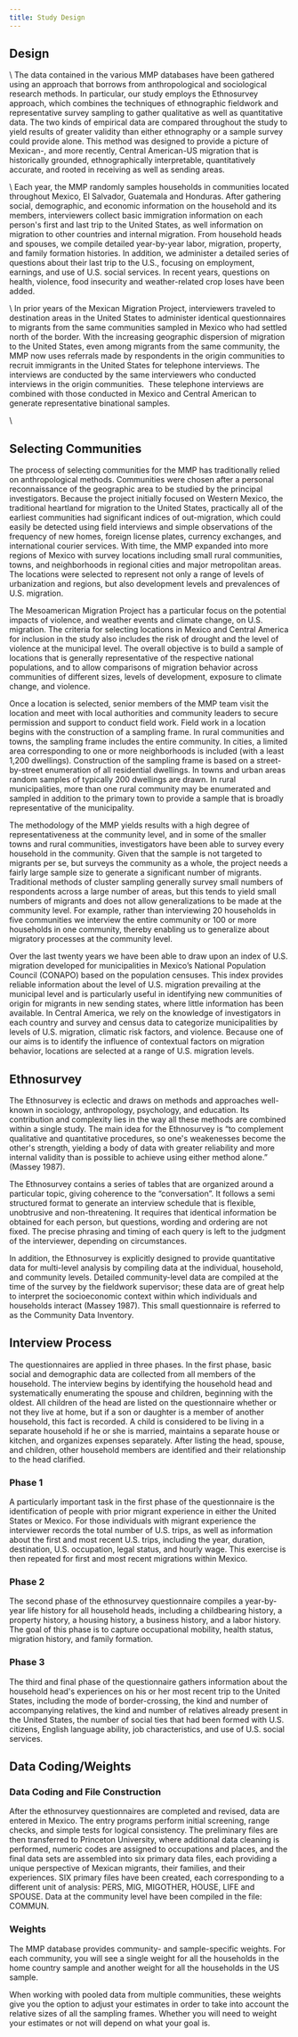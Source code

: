 ```yaml
---
title: Study Design
---
```

## Design

\    The data contained in the various MMP databases have been gathered using an approach that borrows from anthropological and sociological research methods. In particular, our study employs the Ethnosurvey approach, which combines the techniques of ethnographic fieldwork and representative survey sampling to gather qualitative as well as quantitative data. The two kinds of empirical data are compared throughout the study to yield results of greater validity than either ethnography or a sample survey could provide alone. This method was
designed to provide a picture of Mexican-, and more recently, Central American-US migration that is historically grounded, ethnographically interpretable, quantitatively accurate, and rooted in receiving as well as sending areas.                                                                               

\    Each year, the MMP randomly samples households in communities located throughout Mexico, El Salvador, Guatemala and Honduras. After gathering social, demographic, and economic information on the household and its members, interviewers collect basic immigration information on each person's first and last trip to the United States, as well information on migration to other countries and internal migration. From household heads and spouses, we compile detailed year-by-year labor, migration, property, and family formation histories. In addition, we administer a detailed series of questions about their last trip to the U.S., focusing on employment, earnings, and use of U.S. social services. In recent years, questions on health, violence, food insecurity and weather-related crop loses have been added.

\    In prior years of the Mexican Migration Project, interviewers traveled to destination areas in the United States to administer identical questionnaires to migrants from the same communities sampled in Mexico who had settled north of the border. With the increasing geographic dispersion of migration to the United States, even among migrants from the same community, the MMP now uses referrals made by respondents in the origin communities to recruit immigrants in the United States for telephone interviews. The interviews are conducted by the same interviewers who conducted interviews in the origin communities.  These telephone interviews are combined with those conducted in Mexico and Central American to generate representative binational samples.

\    

## Selecting Communities



The process of selecting communities for the MMP has traditionally relied on anthropological methods. Communities were chosen after a personal reconnaissance of the geographic area to be studied by the principal investigators. Because the project initially focused on Western Mexico, the traditional heartland for migration to the United States, practically all of the earliest communities had significant indices of out-migration, which could easily be detected using field interviews and simple observations of the frequency of new homes, foreign license plates, currency exchanges, and international courier services. With time, the MMP expanded into more regions of Mexico with survey locations including small rural communities, towns, and neighborhoods in regional cities and major metropolitan areas. The locations were selected to represent not only a range of levels of urbanization and regions, but also development levels and prevalences of U.S. migration.



The Mesoamerican Migration Project has a particular focus on the potential impacts of violence, and weather events and climate change, on U.S. migration. The criteria for selecting locations in Mexico and Central America for inclusion in the study also includes the risk of drought and the level of violence at the municipal level. The overall objective is to build a sample of locations that is generally representative of the respective national populations, and to allow comparisons of migration behavior across communities of different sizes, levels of development, exposure to climate change, and violence.



Once a location is selected, senior members of the MMP team visit the location and meet with local authorities and community leaders to secure permission and support to conduct field work. Field work in a location begins with the construction of a sampling frame. In rural communities and towns, the sampling frame includes the entire community. In cities, a limited area corresponding to one or more neighborhoods is included (with a least 1,200 dwellings). Construction of the sampling frame is based on a street-by-street enumeration of all residential dwellings. In towns and urban areas random samples of typically 200 dwellings are drawn. In rural municipalities, more than one rural community may be enumerated and sampled in addition to the primary town to provide a sample that is broadly representative of the municipality.



The methodology of the MMP yields results with a high degree of representativeness at the community level, and in some of the smaller towns and rural communities, investigators have been able to survey every household in the community. Given that the sample is not targeted to migrants per se, but surveys the community as a whole, the project needs a fairly large sample size to generate a significant number of migrants. Traditional methods of cluster sampling generally survey small numbers of respondents across a large number of areas, but this tends to yield small numbers of migrants and does not allow generalizations to be made at the community level. For example, rather than interviewing 20 households in five communities we interview the entire community or 100 or more households in one community, thereby enabling us to generalize about migratory processes at the community level. 



Over the last twenty years we have been able to draw upon an index of U.S. migration developed for municipalities in Mexico’s National Population Council (CONAPO) based on the population censuses. This index provides reliable information about the level of U.S. migration prevailing at the municipal level and is particularly useful in identifying new communities of origin for migrants in new sending states, where little information has been available. In Central America, we rely on the knowledge of investigators in each country and survey and census data to categorize municipalities by levels of U.S. migration, climatic risk factors, and violence. Because one of our aims is to identify the influence of contextual factors on migration behavior, locations are selected at a range of U.S. migration levels. 




## Ethnosurvey

The Ethnosurvey is eclectic and draws on methods and approaches well-known in sociology, anthropology, psychology, and
education. Its contribution and complexity lies in the way all these methods are combined within a single study. The
main idea for the Ethnosurvey is “to complement qualitative and quantitative procedures, so one's weakenesses become the
other's strength, yielding a body of data with greater reliability and more internal validity than is possible to
achieve using either method alone.” (Massey 1987).

The Ethnosurvey contains a series of tables that are organized around a particular topic, giving coherence to the
“conversation”. It follows a semi structured format to generate an interview schedule that is flexible, unobtrusive and
non-threatening. It requires that identical information be obtained for each person, but questions, wording and ordering
are not fixed. The precise phrasing and timing of each query is left to the judgment of the interviewer, depending on
circumstances.

In addition, the Ethnosurvey is explicitly designed to provide quantitative data for multi-level analysis by compiling
data at the individual, household, and community levels. Detailed community-level data are compiled at the time of the
survey by the fieldwork supervisor; these data are of great help to interpret the socioeconomic context within which
individuals and households interact (Massey 1987). This small questionnaire is referred to as the Community Data
Inventory.

## Interview Process

The questionnaires are applied in three phases. In the first phase, basic social and demographic data are collected from
all members of the household. The interview begins by identifying the household head and systematically enumerating the
spouse and children, beginning with the oldest. All children of the head are listed on the questionnaire whether or not
they live at home, but if a son or daughter is a member of another household, this fact is recorded. A child is
considered to be living in a separate household if he or she is married, maintains a separate house or kitchen, and
organizes expenses separately. After listing the head, spouse, and children, other household members are identified and
their relationship to the head clarified.

### Phase 1

A particularly important task in the first phase of the questionnaire is the identification of people with prior migrant
experience in either the United States or Mexico. For those individuals with migrant experience the interviewer records
the total number of U.S. trips, as well as information about the first and most recent U.S. trips, including the year,
duration, destination, U.S. occupation, legal status, and hourly wage. This exercise is then repeated for first and most
recent migrations within Mexico.

### Phase 2

The second phase of the ethnosurvey questionnaire compiles a year-by-year life history for all household heads,
including a childbearing history, a property history, a housing history, a business history, and a labor history. The
goal of this phase is to capture occupational mobility, health status, migration history, and family formation.

### Phase 3

The third and final phase of the questionnaire gathers information about the household head's experiences on his or her
most recent trip to the United States, including the mode of border-crossing, the kind and number of accompanying
relatives, the kind and number of relatives already present in the United States, the number of social ties that had
been formed with U.S. citizens, English language ability, job characteristics, and use of U.S. social services.

## Data Coding/Weights

### Data Coding and File Construction

After the ethnosurvey questionnaires are completed and revised, data are entered in Mexico. The entry programs perform
initial screening, range checks, and simple tests for logical consistency. The preliminary files are then transferred to
Princeton University, where additional data cleaning is performed, numeric codes are assigned to occupations and places,
and the final data sets are assembled into six primary data files, each providing a unique perspective of Mexican
migrants, their families, and their experiences. SIX primary files have been created, each corresponding to a different
unit of analysis: PERS, MIG, MIGOTHER, HOUSE, LIFE and SPOUSE. Data at the community level have been compiled in the
file: COMMUN.

### Weights

The MMP database provides community- and sample-specific weights. For each community, you will see a single weight for
all the households in the home country sample and another weight for all the households in the US sample.

When working with pooled data from multiple communities, these weights give you the option to adjust your estimates in
order to take into account the relative sizes of all the sampling frames. Whether you will need to weight your estimates
or not will depend on what your goal is.
